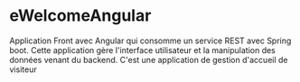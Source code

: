 # eWelcomeAngular
Application Front avec Angular qui consomme un service REST avec Spring boot. Cette application gère l'interface utilisateur et la manipulation des données venant du backend. C'est une application de gestion d'accueil de visiteur

